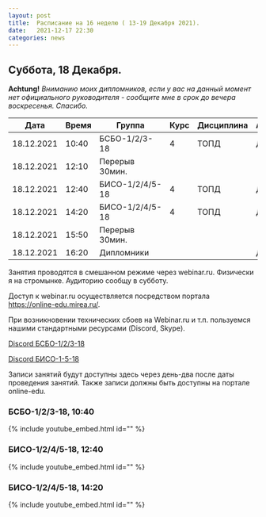 ```yaml
---
layout: post
title:  Расписание на 16 неделю ( 13-19 Декабря 2021).
date:   2021-12-17 22:30
categories: news
---
```


## Суббота, 18 Декабря.

__Achtung!__ _Вниманию моих дипломников, если у вас на данный момент нет официального руководителя - сообщите мне в срок до вечера воскресенья. Спасибо._

| Дата          | Время   | Группа        | Курс | Дисциплина  | Аудитория | Материалы |
| ------------- | ------- | ------------- | ---- | ----------- | --------- | --------- |
|18.12.2021     |10:40    |БСБО-1/2/3-18  |4     |ТОПД         |   Д/?       |Webinar.Ru|
|18.12.2021     |12:10    |Перерыв 30мин. |      |             |           |           |
|18.12.2021     |12:40    |БИСО-1/2/4/5-18|4     |ТОПД         |   Д       |Webinar.Ru|
|18.12.2021     |14:20    |БИСО-1/2/4/5-18|4     |ТОПД         |   Д       |Webinar.Ru|
|18.12.2021     |15:50    |Перерыв 30мин. |      |             |           |           |
|18.12.2021     |16:20    |Дипломники     |      |             |   Д       |[Discord](https://discord.gg/YvAWFmh2tz)|

Занятия проводятся в смешанном режиме через webinar.ru. Физически я на стромынке. Аудиторию сообщу в субботу.

Доступ к webinar.ru осуществляется посредством портала https://online-edu.mirea.ru/.

При возникновении технических сбоев на Webinar.ru и т.п. пользуемся нашими стандартными ресурсами (Discord, Skype).

[Discord БСБО-1/2/3-18](https://discord.gg/7KEzUhANaa)

[Discord БИСО-1-5-18](https://discord.gg/XCDKPyKM4X)

Записи занятий будут доступны здесь через день-два после даты проведения занятий.
Также записи должны быть доступны на портале online-edu.

### БСБО-1/2/3-18,  10:40
{% include youtube_embed.html id="" %}

### БИСО-1/2/4/5-18,  12:40
{% include youtube_embed.html id="" %}

### БИСО-1/2/4/5-18,  14:20
{% include youtube_embed.html id="" %}


